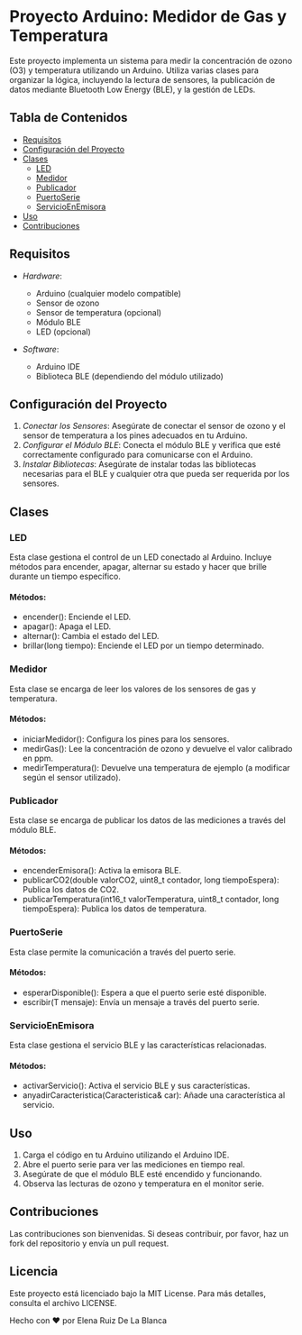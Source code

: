 # Proyecto Arduino: Medidor de Gas y Temperatura

Este proyecto implementa un sistema para medir la concentración de ozono (O3) y temperatura utilizando un Arduino. Utiliza varias clases para organizar la lógica, incluyendo la lectura de sensores, la publicación de datos mediante Bluetooth Low Energy (BLE), y la gestión de LEDs.

## Tabla de Contenidos

- [Requisitos](#requisitos)
- [Configuración del Proyecto](#configuración-del-proyecto)
- [Clases](#clases)
  - [LED](#led)
  - [Medidor](#medidor)
  - [Publicador](#publicador)
  - [PuertoSerie](#puerto-serie)
  - [ServicioEnEmisora](#servicio-en-emisora)
- [Uso](#uso)
- [Contribuciones](#contribuciones)

## Requisitos

- *Hardware*:
  - Arduino (cualquier modelo compatible)
  - Sensor de ozono
  - Sensor de temperatura (opcional)
  - Módulo BLE
  - LED (opcional)

- *Software*:
  - Arduino IDE
  - Biblioteca BLE (dependiendo del módulo utilizado)

## Configuración del Proyecto

1. *Conectar los Sensores*: Asegúrate de conectar el sensor de ozono y el sensor de temperatura a los pines adecuados en tu Arduino.
2. *Configurar el Módulo BLE*: Conecta el módulo BLE y verifica que esté correctamente configurado para comunicarse con el Arduino.
3. *Instalar Bibliotecas*: Asegúrate de instalar todas las bibliotecas necesarias para el BLE y cualquier otra que pueda ser requerida por los sensores.

## Clases

### LED
Esta clase gestiona el control de un LED conectado al Arduino. Incluye métodos para encender, apagar, alternar su estado y hacer que brille durante un tiempo específico.

#### Métodos:
- encender(): Enciende el LED.
- apagar(): Apaga el LED.
- alternar(): Cambia el estado del LED.
- brillar(long tiempo): Enciende el LED por un tiempo determinado.

### Medidor
Esta clase se encarga de leer los valores de los sensores de gas y temperatura.

#### Métodos:
- iniciarMedidor(): Configura los pines para los sensores.
- medirGas(): Lee la concentración de ozono y devuelve el valor calibrado en ppm.
- medirTemperatura(): Devuelve una temperatura de ejemplo (a modificar según el sensor utilizado).

### Publicador
Esta clase se encarga de publicar los datos de las mediciones a través del módulo BLE.

#### Métodos:
- encenderEmisora(): Activa la emisora BLE.
- publicarCO2(double valorCO2, uint8_t contador, long tiempoEspera): Publica los datos de CO2.
- publicarTemperatura(int16_t valorTemperatura, uint8_t contador, long tiempoEspera): Publica los datos de temperatura.

### PuertoSerie
Esta clase permite la comunicación a través del puerto serie.

#### Métodos:
- esperarDisponible(): Espera a que el puerto serie esté disponible.
- escribir(T mensaje): Envía un mensaje a través del puerto serie.

### ServicioEnEmisora
Esta clase gestiona el servicio BLE y las características relacionadas.

#### Métodos:
- activarServicio(): Activa el servicio BLE y sus características.
- anyadirCaracteristica(Caracteristica& car): Añade una característica al servicio.

## Uso

1. Carga el código en tu Arduino utilizando el Arduino IDE.
2. Abre el puerto serie para ver las mediciones en tiempo real.
3. Asegúrate de que el módulo BLE esté encendido y funcionando.
4. Observa las lecturas de ozono y temperatura en el monitor serie.

## Contribuciones

Las contribuciones son bienvenidas. Si deseas contribuir, por favor, haz un fork del repositorio y envía un pull request.

## Licencia

Este proyecto está licenciado bajo la MIT License. Para más detalles, consulta el archivo LICENSE.

Hecho con :heart: por Elena Ruiz De La Blanca
